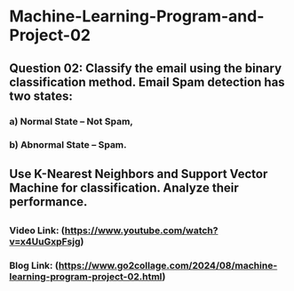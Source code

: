 # Machine-Learning-Program-and-Project-02

## Question 02: Classify the email using the binary classification method. Email Spam detection has two states:  
### a) Normal State – Not Spam, 
### b) Abnormal State – Spam.

## Use K-Nearest Neighbors and Support Vector Machine for classification. Analyze their performance.

## 

### Video Link: (https://www.youtube.com/watch?v=x4UuGxpFsjg)
### Blog Link: (https://www.go2collage.com/2024/08/machine-learning-program-project-02.html)


